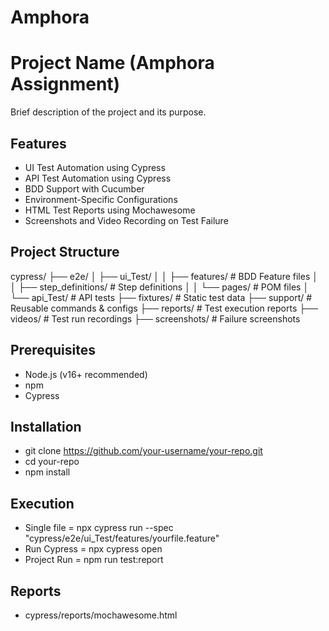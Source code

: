 # Amphora
# Project Name (Amphora Assignment)

Brief description of the project and its purpose.

## Features

- UI Test Automation using Cypress
- API Test Automation using Cypress
- BDD Support with Cucumber
- Environment-Specific Configurations
- HTML Test Reports using Mochawesome
- Screenshots and Video Recording on Test Failure


## Project Structure

cypress/ 
├── e2e/ 
│ ├── ui_Test/ 
│ │ ├── features/ # BDD Feature files 
│ │ ├── step_definitions/ # Step definitions 
│ │ └── pages/ # POM files 
│ └── api_Test/ # API tests 
├── fixtures/ # Static test data 
├── support/ # Reusable commands & configs 
├── reports/ # Test execution reports 
├── videos/ # Test run recordings 
├── screenshots/ # Failure screenshots

## Prerequisites

- Node.js (v16+ recommended)
- npm
- Cypress

## Installation

- git clone https://github.com/your-username/your-repo.git
- cd your-repo
- npm install

## Execution

- Single file = npx cypress run --spec "cypress/e2e/ui_Test/features/yourfile.feature"
- Run Cypress = npx cypress open
- Project Run = npm run test:report

## Reports

- cypress/reports/mochawesome.html


